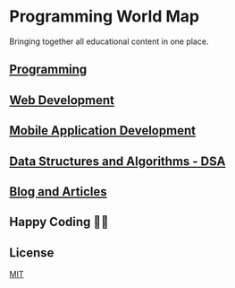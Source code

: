 # Programming World Map

Bringing together all educational content in one place.

## [Programming](https://github.com/mihir-chakma/ProgrammingWorldMap/blob/main/web/Programming.md)

## [Web Development](https://github.com/mihir-chakma/ProgrammingWorldMap/blob/main/web/WebDev.md)

## [Mobile Application Development](https://github.com/mihir-chakma/ProgrammingWorldMap/blob/main/web/AppDev.md)

## [Data Structures and Algorithms - DSA](https://github.com/mihir-chakma/ProgrammingWorldMap/blob/main/web/DSA.md)

## [Blog and Articles](https://github.com/mihir-chakma/ProgrammingWorldMap/blob/main/web/Blog.md)


## Happy Coding 👨‍💻


## License

[MIT](https://choosealicense.com/licenses/mit/)

